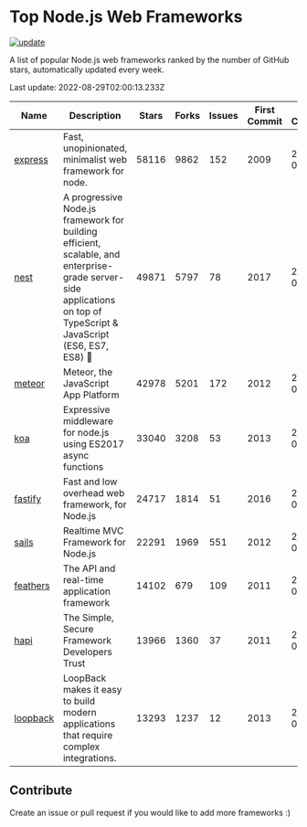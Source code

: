 # Top Node.js Web Frameworks

[![update](https://github.com/sunnysid3up/nodejs-web-frameworks/actions/workflows/update.yml/badge.svg)](https://github.com/sunnysid3up/nodejs-web-frameworks/actions/workflows/update.yml)

A list of popular Node.js web frameworks ranked by the number of GitHub stars, automatically updated every week.

Last update: 2022-08-29T02:00:13.233Z

| Name          | Description          | Stars                     | Forks          | Issues               | First Commit        | Last Commit         | Language          |
|---------------|----------------------|---------------------------|----------------|----------------------|---------------------|---------------------|-------------------|
| [express](https://github.com/expressjs/express) | Fast, unopinionated, minimalist web framework for node. | 58116 | 9862 | 152 | 2009 | 2022-08-28 | JS |
| [nest](https://github.com/nestjs/nest) | A progressive Node.js framework for building efficient, scalable, and enterprise-grade server-side applications on top of TypeScript & JavaScript (ES6, ES7, ES8) 🚀 | 49871 | 5797 | 78 | 2017 | 2022-08-29 | TS |
| [meteor](https://github.com/meteor/meteor) | Meteor, the JavaScript App Platform | 42978 | 5201 | 172 | 2012 | 2022-08-28 | JS |
| [koa](https://github.com/koajs/koa) | Expressive middleware for node.js using ES2017 async functions | 33040 | 3208 | 53 | 2013 | 2022-08-28 | JS |
| [fastify](https://github.com/fastify/fastify) | Fast and low overhead web framework, for Node.js | 24717 | 1814 | 51 | 2016 | 2022-08-29 | JS |
| [sails](https://github.com/balderdashy/sails) | Realtime MVC Framework for Node.js | 22291 | 1969 | 551 | 2012 | 2022-08-28 | JS |
| [feathers](https://github.com/feathersjs/feathers) | The API and real-time application framework | 14102 | 679 | 109 | 2011 | 2022-08-28 | TS |
| [hapi](https://github.com/hapijs/hapi) | The Simple, Secure Framework Developers Trust | 13966 | 1360 | 37 | 2011 | 2022-08-28 | JS |
| [loopback](https://github.com/strongloop/loopback) | LoopBack makes it easy to build modern applications that require complex integrations. | 13293 | 1237 | 12 | 2013 | 2022-08-26 | JS |

## Contribute 

Create an issue or pull request if you would like to add more frameworks :)